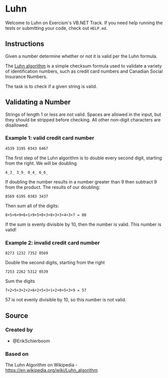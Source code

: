 # Luhn

Welcome to Luhn on Exercism's VB.NET Track.
If you need help running the tests or submitting your code, check out `HELP.md`.

## Instructions

Given a number determine whether or not it is valid per the Luhn formula.

The [Luhn algorithm][luhn] is a simple checksum formula used to validate a variety of identification numbers, such as credit card numbers and Canadian Social Insurance Numbers.

The task is to check if a given string is valid.

## Validating a Number

Strings of length 1 or less are not valid.
Spaces are allowed in the input, but they should be stripped before checking.
All other non-digit characters are disallowed.

### Example 1: valid credit card number

```text
4539 3195 0343 6467
```

The first step of the Luhn algorithm is to double every second digit, starting from the right.
We will be doubling

```text
4_3_ 3_9_ 0_4_ 6_6_
```

If doubling the number results in a number greater than 9 then subtract 9 from the product.
The results of our doubling:

```text
8569 6195 0383 3437
```

Then sum all of the digits:

```text
8+5+6+9+6+1+9+5+0+3+8+3+3+4+3+7 = 80
```

If the sum is evenly divisible by 10, then the number is valid.
This number is valid!

### Example 2: invalid credit card number

```text
8273 1232 7352 0569
```

Double the second digits, starting from the right

```text
7253 2262 5312 0539
```

Sum the digits

```text
7+2+5+3+2+2+6+2+5+3+1+2+0+5+3+9 = 57
```

57 is not evenly divisible by 10, so this number is not valid.

[luhn]: https://en.wikipedia.org/wiki/Luhn_algorithm

## Source

### Created by

- @ErikSchierboom

### Based on

The Luhn Algorithm on Wikipedia - https://en.wikipedia.org/wiki/Luhn_algorithm